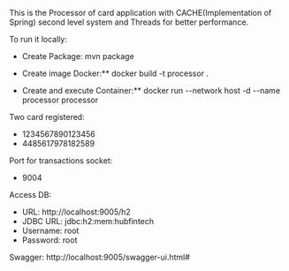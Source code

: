 This is the Processor of card application with CACHE(Implementation of Spring) second level system and Threads for better performance.

To run it locally:

- Create Package: mvn package

- Create image Docker:** docker build -t processor .

- Create and execute Container:** docker run --network host -d --name processor processor


Two card registered:
- 1234567890123456
- 4485617978182589

Port for transactions socket:
- 9004

Access DB:
 - URL: http://localhost:9005/h2
 - JDBC URL: jdbc:h2:mem:hubfintech
 - Username: root
 - Password: root

Swagger:
    http://localhost:9005/swagger-ui.html#